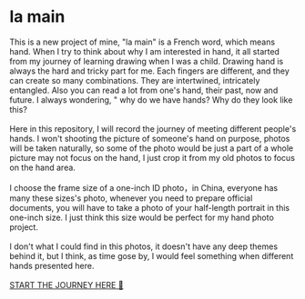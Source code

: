 # la main
This is a new project of mine, "la main" is a French word, which means hand. When I try to think about why I am interested in hand, it all started from my journey of learning drawing when I was a child. Drawing hand is always the hard and tricky part for me. Each fingers are different, and they can create so many combinations. They are intertwined, intricately entangled. Also you can read a lot from one's hand, their past, now and future. I always wondering, " why do we have hands? Why do they look like this? \
\
Here in this repository, I will record the journey of meeting different people's hands. I won't shooting the picture of someone's hand on purpose, photos will be taken naturally, so some of the photo would be just a part of a whole picture may not focus on the hand, I just crop it from my old photos to focus on the hand area.\
\
I choose the frame size of a one-inch ID photo，in China, everyone has many these sizes's photo, whenever you need to prepare official documents, you will have to take a photo of your half-length portrait in this one-inch size. I just think this size would be perfect for my hand photo project.\
\
I don't what I could find in this photos, it doesn't have any deep themes behind it, but I think, as time gose by, I would feel something when different hands presented here. \
\
[START THE JOURNEY HERE 🎯](https://congtan0224.github.io/la-main/)

